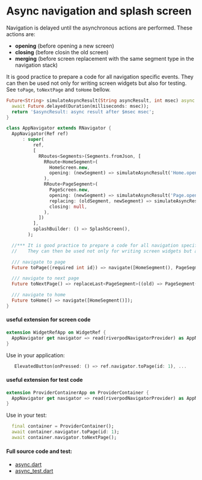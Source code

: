 # Async navigation and splash screen

Navigation is delayed until the asynchronous actions are performed. These actions are:
- **opening** (before opening a new screen)
- **closing** (before closin the old screen)
- **merging** (before screen replacement with the same segment type in the navigation stack)

It is good practice to prepare a code for all navigation specific events.
They can then be used not only for writing screen widgets but also for testing.
See ```toPage```, ```toNextPage``` and ```toHome``` bellow.


```dart
Future<String> simulateAsyncResult(String asyncResult, int msec) async {
  await Future.delayed(Duration(milliseconds: msec));
  return '$asyncResult: async result after $msec msec';
}

class AppNavigator extends RNavigator {
  AppNavigator(Ref ref)
      : super(
          ref,
          [
            RRoutes<Segments>(Segments.fromJson, [
              RRoute<HomeSegment>(
                HomeScreen.new,
                opening: (newSegment) => simulateAsyncResult('Home.opening', 2000),
              ),
              RRoute<PageSegment>(
                PageScreen.new,
                opening: (newSegment) => simulateAsyncResult('Page.opening', 400),
                replacing: (oldSegment, newSegment) => simulateAsyncResult('Page.replacing', 200),
                closing: null,
              ),
            ])
          ],
          splashBuilder: () => SplashScreen(),
        );

  //*** It is good practice to prepare a code for all navigation specific events. 
  //    They can then be used not only for writing screen widgets but also for testing.

  /// navigate to page
  Future toPage({required int id}) => navigate([HomeSegment(), PageSegment(id: id)]);

  /// navigate to next page
  Future toNextPage() => replaceLast<PageSegment>((old) => PageSegment(id: old.id + 1));

  /// navigate to home
  Future toHome() => navigate([HomeSegment()]);
}
```

#### useful extension for screen code

```dart
extension WidgetRefApp on WidgetRef {
  AppNavigator get navigator => read(riverpodNavigatorProvider) as AppNavigator;
}
```

Use in your application:

```dart
   ElevatedButton(onPressed: () => ref.navigator.toPage(id: 1), ...
```

#### useful extension for test code

```dart 
extension ProviderContainerApp on ProviderContainer {
  AppNavigator get navigator => read(riverpodNavigatorProvider) as AppNavigator;
}
```

Use in your test:

```dart
  final container = ProviderContainer();
  await container.navigator.toPage(id: 1);
  await container.navigator.toNextPage();
```

#### Full source code and test:

- [async.dart](https://github.com/PavelPZ/riverpod_navigator/blob/main/examples/doc/lib/async.dart)
- [async_test.dart](https://github.com/PavelPZ/riverpod_navigator/blob/main/examples/doc/test/async_test.dart)

